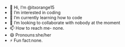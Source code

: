 - 👋 Hi, I’m @itxorange15
- 👀 I’m interested in coding 
- 🌱 I’m currently learning how to code
- 💞️ I’m looking to collaborate with nobody at the moment
- 📫 How to reach me- none.
- 😄 Pronouns:she/her
- ⚡ Fun fact:none.

